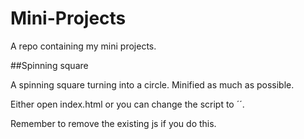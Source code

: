 # Mini-Projects
A repo containing my mini projects.

##Spinning square

A spinning square turning into a circle. Minified as much as possible.

Either open index.html or you can change the script to ´<script scr="script.js"></script>´.

Remember to remove the existing js if you do this.



